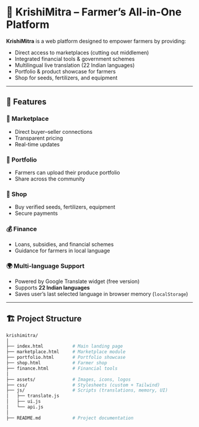 # 🌾 KrishiMitra – Farmer’s All-in-One Platform  

**KrishiMitra** is a web platform designed to empower farmers by providing:  
- Direct access to marketplaces (cutting out middlemen)  
- Integrated financial tools & government schemes  
- Multilingual live translation (22 Indian languages)  
- Portfolio & product showcase for farmers  
- Shop for seeds, fertilizers, and equipment  

---

## 🚀 Features  

### 🛒 Marketplace  
- Direct buyer–seller connections  
- Transparent pricing  
- Real-time updates  

### 📸 Portfolio  
- Farmers can upload their produce portfolio  
- Share across the community  

### 🏬 Shop  
- Buy verified seeds, fertilizers, equipment  
- Secure payments  

### 💰 Finance  
- Loans, subsidies, and financial schemes  
- Guidance for farmers in local language  

### 🌍 Multi-language Support  
- Powered by Google Translate widget (free version)  
- Supports **22 Indian languages**  
- Saves user’s last selected language in browser memory (`localStorage`)  

---

## 🏗️ Project Structure  

```bash
krishimitra/
│
├── index.html           # Main landing page
├── marketplace.html     # Marketplace module
├── portfolio.html       # Portfolio showcase
├── shop.html            # Farmer shop
├── finance.html         # Financial tools
│
├── assets/              # Images, icons, logos
├── css/                 # Stylesheets (custom + Tailwind)
├── js/                  # Scripts (translations, memory, UI)
│   ├── translate.js
│   ├── ui.js
│   └── api.js
│
├── README.md            # Project documentation
